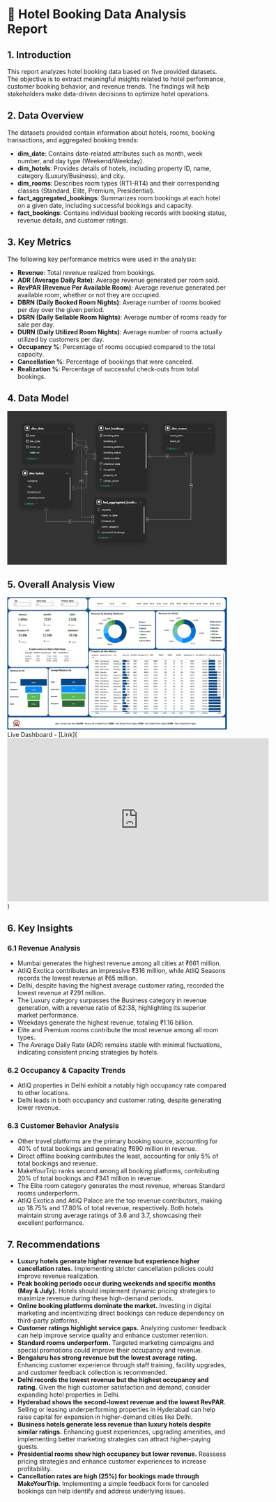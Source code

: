 # 🌟 Hotel Booking Data Analysis Report

## 1. Introduction
This report analyzes hotel booking data based on five provided datasets. The objective is to extract meaningful insights related to hotel performance, customer booking behavior, and revenue trends. The findings will help stakeholders make data-driven decisions to optimize hotel operations.

## 2. Data Overview
The datasets provided contain information about hotels, rooms, booking transactions, and aggregated booking trends:

- **dim_date**: Contains date-related attributes such as month, week number, and day type (Weekend/Weekday).
- **dim_hotels**: Provides details of hotels, including property ID, name, category (Luxury/Business), and city.
- **dim_rooms**: Describes room types (RT1-RT4) and their corresponding classes (Standard, Elite, Premium, Presidential).
- **fact_aggregated_bookings**: Summarizes room bookings at each hotel on a given date, including successful bookings and capacity.
- **fact_bookings**: Contains individual booking records with booking status, revenue details, and customer ratings.

## 3. Key Metrics
The following key performance metrics were used in the analysis:

- **Revenue**: Total revenue realized from bookings.
- **ADR (Average Daily Rate)**: Average revenue generated per room sold.
- **RevPAR (Revenue Per Available Room)**: Average revenue generated per available room, whether or not they are occupied.
- **DBRN (Daily Booked Room Nights)**: Average number of rooms booked per day over the given period.
- **DSRN (Daily Sellable Room Nights)**: Average number of rooms ready for sale per day.
- **DURN (Daily Utilized Room Nights)**: Average number of rooms actually utilized by customers per day.
- **Occupancy %**: Percentage of rooms occupied compared to the total capacity.
- **Cancellation %**: Percentage of bookings that were canceled.
- **Realization %**: Percentage of successful check-outs from total bookings.

## 4. Data Model
![Data Model](https://github.com/Aarush250/Hospitality-Project/raw/main/Data%20Model.png)

## 5. Overall Analysis View
![Overall Analysis View](https://github.com/Aarush250/Hospitality-Project/raw/main/Overall%20Analysis%20View.png)
Live Dashboard - [Link](<iframe title="Hospitality Project" width="600" height="373.5" src="https://app.powerbi.com/view?r=eyJrIjoiMzFhYmUyNTktYjFlNy00YWU1LWI0NzUtMzU0ODcyOWUxYjkxIiwidCI6ImM2ZTU0OWIzLTVmNDUtNDAzMi1hYWU5LWQ0MjQ0ZGM1YjJjNCJ9" frameborder="0" allowFullScreen="true"></iframe>)

## 6. Key Insights

### 6.1 Revenue Analysis
- Mumbai generates the highest revenue among all cities at ₹661 million.
- AtliQ Exotica contributes an impressive ₹316 million, while AtliQ Seasons records the lowest revenue at ₹65 million.
- Delhi, despite having the highest average customer rating, recorded the lowest revenue at ₹291 million.
- The Luxury category surpasses the Business category in revenue generation, with a revenue ratio of 62:38, highlighting its superior market performance.
- Weekdays generate the highest revenue, totaling ₹1.16 billion.
- Elite and Premium rooms contribute the most revenue among all room types.
- The Average Daily Rate (ADR) remains stable with minimal fluctuations, indicating consistent pricing strategies by hotels.

### 6.2 Occupancy & Capacity Trends
- AtliQ properties in Delhi exhibit a notably high occupancy rate compared to other locations.
- Delhi leads in both occupancy and customer rating, despite generating lower revenue.

### 6.3 Customer Behavior Analysis
- Other travel platforms are the primary booking source, accounting for 40% of total bookings and generating ₹690 million in revenue.
- Direct offline booking contributes the least, accounting for only 5% of total bookings and revenue.
- MakeYourTrip ranks second among all booking platforms, contributing 20% of total bookings and ₹341 million in revenue.
- The Elite room category generates the most revenue, whereas Standard rooms underperform.
- AtliQ Exotica and AtliQ Palace are the top revenue contributors, making up 18.75% and 17.80% of total revenue, respectively. Both hotels maintain strong average ratings of 3.6 and 3.7, showcasing their excellent performance.

## 7. Recommendations
- **Luxury hotels generate higher revenue but experience higher cancellation rates.** Implementing stricter cancellation policies could improve revenue realization.
- **Peak booking periods occur during weekends and specific months (May & July).** Hotels should implement dynamic pricing strategies to maximize revenue during these high-demand periods.
- **Online booking platforms dominate the market.** Investing in digital marketing and incentivizing direct bookings can reduce dependency on third-party platforms.
- **Customer ratings highlight service gaps.** Analyzing customer feedback can help improve service quality and enhance customer retention.
- **Standard rooms underperform.** Targeted marketing campaigns and special promotions could improve their occupancy and revenue.
- **Bengaluru has strong revenue but the lowest average rating.** Enhancing customer experience through staff training, facility upgrades, and customer feedback collection is recommended.
- **Delhi records the lowest revenue but the highest occupancy and rating.** Given the high customer satisfaction and demand, consider expanding hotel properties in Delhi.
- **Hyderabad shows the second-lowest revenue and the lowest RevPAR.** Selling or leasing underperforming properties in Hyderabad can help raise capital for expansion in higher-demand cities like Delhi.
- **Business hotels generate less revenue than luxury hotels despite similar ratings.** Enhancing guest experiences, upgrading amenities, and implementing better marketing strategies can attract higher-paying guests.
- **Presidential rooms show high occupancy but lower revenue.** Reassess pricing strategies and enhance customer experiences to increase profitability.
- **Cancellation rates are high (25%) for bookings made through MakeYourTrip.** Implementing a simple feedback form for canceled bookings can help identify and address underlying issues.
